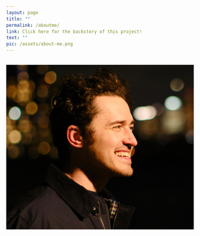 ```yaml
---
layout: page
title: "" 
permalink: /aboutme/
link: Click here for the backstory of this project!
text: "" 
pic: /assets/about-me.png
---
```

<div class="page-wrap">
<br>
<img src="/assets/pic-of-me.jpg">
</div>
